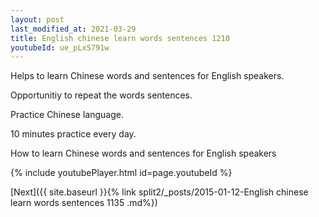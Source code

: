 ```yaml
---
layout: post
last_modified_at: 2021-03-29
title: English chinese learn words sentences 1210 
youtubeId: ue_pLxS791w
---
```

 
 
Helps to learn Chinese words and sentences for English speakers.

Opportunitiy to repeat the words sentences. 

Practice Chinese language. 
 
10 minutes practice every day. 
 
How to learn Chinese words and sentences for English speakers 
 
{% include youtubePlayer.html id=page.youtubeId %}
 
 
[Next]({{ site.baseurl }}{% link  split2/_posts/2015-01-12-English chinese learn words sentences 1135 .md%})
 
